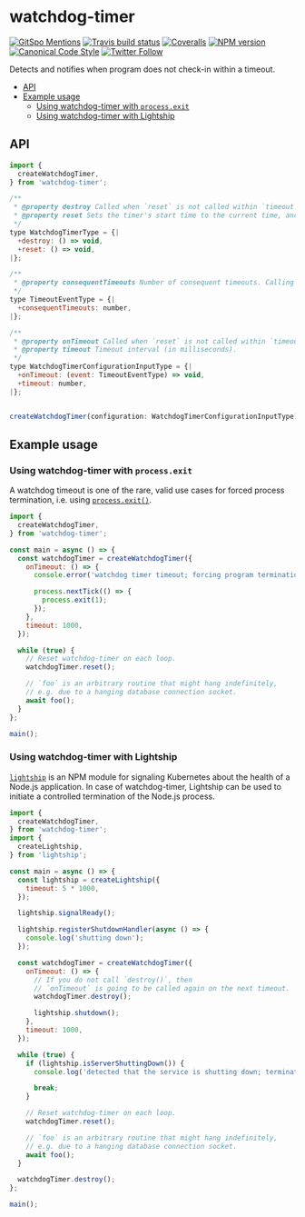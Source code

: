 # watchdog-timer

[![GitSpo Mentions](https://gitspo.com/badges/mentions/gajus/watchdog-timer?style=flat-square)](https://gitspo.com/mentions/gajus/watchdog-timer)
[![Travis build status](http://img.shields.io/travis/gajus/watchdog-timer/master.svg?style=flat-square)](https://travis-ci.org/gajus/watchdog-timer)
[![Coveralls](https://img.shields.io/coveralls/gajus/watchdog-timer.svg?style=flat-square)](https://coveralls.io/github/gajus/watchdog-timer)
[![NPM version](http://img.shields.io/npm/v/watchdog-timer.svg?style=flat-square)](https://www.npmjs.org/package/watchdog-timer)
[![Canonical Code Style](https://img.shields.io/badge/code%20style-canonical-blue.svg?style=flat-square)](https://github.com/gajus/canonical)
[![Twitter Follow](https://img.shields.io/twitter/follow/kuizinas.svg?style=social&label=Follow)](https://twitter.com/kuizinas)

Detects and notifies when program does not check-in within a timeout.

* [API](#api)
* [Example usage](#example-usage)
  * [Using watchdog-timer with `process.exit`](#using-watchdog-timer-with-processexit)
  * [Using watchdog-timer with Lightship](#using-watchdog-timer-with-lightship)

## API

```js
import {
  createWatchdogTimer,
} from 'watchdog-timer';

/**
 * @property destroy Called when `reset` is not called within `timeout` interval.
 * @property reset Sets the timer's start time to the current time, and reschedules the timer to call its callback at the previously specified duration adjusted to the current time.
 */
type WatchdogTimerType = {|
  +destroy: () => void,
  +reset: () => void,
|};

/**
 * @property consequentTimeouts Number of consequent timeouts. Calling `reset` resets `consequentTimeouts` to `0`.
 */
type TimeoutEventType = {|
  +consequentTimeouts: number,
|};

/**
 * @property onTimeout Called when `reset` is not called within `timeout` interval.
 * @property timeout Timeout interval (in milliseconds).
 */
type WatchdogTimerConfigurationInputType = {|
  +onTimeout: (event: TimeoutEventType) => void,
  +timeout: number,
|};


createWatchdogTimer(configuration: WatchdogTimerConfigurationInputType) => WatchdogTimerType;

```

## Example usage

### Using watchdog-timer with `process.exit`

A watchdog timeout is one of the rare, valid use cases for forced process termination, i.e. using [`process.exit()`](https://nodejs.org/api/process.html#process_process_exit_code).

```js
import {
  createWatchdogTimer,
} from 'watchdog-timer';

const main = async () => {
  const watchdogTimer = createWatchdogTimer({
    onTimeout: () => {
      console.error('watchdog timer timeout; forcing program termination');

      process.nextTick(() => {
        process.exit(1);
      });
    },
    timeout: 1000,
  });

  while (true) {
    // Reset watchdog-timer on each loop.
    watchdogTimer.reset();

    // `foo` is an arbitrary routine that might hang indefinitely,
    // e.g. due to a hanging database connection socket.
    await foo();
  }
};

main();

```

### Using watchdog-timer with Lightship

[`lightship`](https://github.com/gajus/lightship) is an NPM module for signaling Kubernetes about the health of a Node.js application. In case of watchdog-timer, Lightship can be used to initiate a controlled termination of the Node.js process.

```js
import {
  createWatchdogTimer,
} from 'watchdog-timer';
import {
  createLightship,
} from 'lightship';

const main = async () => {
  const lightship = createLightship({
    timeout: 5 * 1000,
  });

  lightship.signalReady();

  lightship.registerShutdownHandler(async () => {
    console.log('shutting down');
  });

  const watchdogTimer = createWatchdogTimer({
    onTimeout: () => {
      // If you do not call `destroy()`, then
      // `onTimeout` is going to be called again on the next timeout.
      watchdogTimer.destroy();

      lightship.shutdown();
    },
    timeout: 1000,
  });

  while (true) {
    if (lightship.isServerShuttingDown()) {
      console.log('detected that the service is shutting down; terminating the event loop');

      break;
    }

    // Reset watchdog-timer on each loop.
    watchdogTimer.reset();

    // `foo` is an arbitrary routine that might hang indefinitely,
    // e.g. due to a hanging database connection socket.
    await foo();
  }

  watchdogTimer.destroy();
};

main();

```
